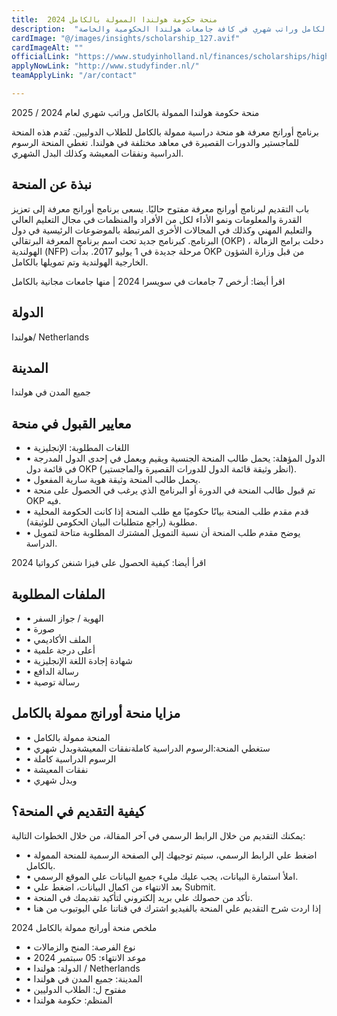 ```yaml
---
title:  منحة حكومة هولندا الممولة بالكامل 2024 
description:  "أعلنت الحكومة الهولندية عن منحة دراسية ممولة بالكامل وراتب شهري في كافة جامعات هولندا الحكومية والخاصة." 
cardImage: "@/images/insights/scholarship_127.avif" 
cardImageAlt: "" 
officialLink: "https://www.studyinholland.nl/finances/scholarships/highlighted-scholarships/orange-knowledge-programme" 
applyNowLink: "http://www.studyfinder.nl/" 
teamApplyLink: "/ar/contact"

---
```


منحة حكومة هولندا الممولة بالكامل وراتب شهري لعام 2024 / 2025

برنامج أورانج معرفة هو منحة دراسية ممولة بالكامل للطلاب الدوليين. تُقدم هذه المنحة للماجستير والدورات القصيرة في معاهد مختلفة في هولندا. تغطي المنحة الرسوم الدراسية ونفقات المعيشة وكذلك البدل الشهري.

## نبذة عن المنحة

باب التقديم لبرنامج أورانج معرفة مفتوح حاليًا. يسعى برنامج أورانج معرفة إلى تعزيز القدرة والمعلومات ونمو الأداء لكل من الأفراد والمنظمات في مجال التعليم العالي والتعليم المهني وكذلك في المجالات الأخرى المرتبطة بالموضوعات الرئيسية في دول البرنامج. كبرنامج جديد تحت اسم برنامج المعرفة البرتقالي (OKP) ، دخلت برامج الزمالة الهولندية (NFP) مرحلة جديدة في 1 يوليو 2017. بدأت OKP من قبل وزارة الشؤون الخارجية الهولندية وتم تمويلها بالكامل.

اقرأ أيضا: أرخص 7 جامعات في سويسرا 2024 | منها جامعات مجانية بالكامل

## الدولة

هولندا/ Netherlands

## المدينة

جميع المدن في هولندا

## معايير القبول في منحة

- • اللغات المطلوبة: الإنجليزية
- • الدول المؤهلة: يحمل طالب المنحة الجنسية ويقيم ويعمل في إحدى الدول المدرجة في قائمة دول OKP (انظر وثيقة قائمة الدول للدورات القصيرة والماجستير).
- • يحمل طالب المنحة وثيقة هوية سارية المفعول.
- • تم قبول طالب المنحة في الدورة أو البرنامج الذي يرغب في الحصول على منحة OKP فيه.
- • قدم مقدم طلب المنحة بيانًا حكوميًا مع طلب المنحة إذا كانت الحكومة المحلية مطلوبة (راجع متطلبات البيان الحكومي للوثيقة).
- • يوضح مقدم طلب المنحة أن نسبة التمويل المشترك المطلوبة متاحة لتمويل الدراسة.

اقرأ أيضا: كيفية الحصول على فيزا شنغن كرواتيا 2024

## الملفات المطلوبة

- • الهوية / جواز السفر
- • صورة
- • الملف الأكاديمي
- • أعلى درجة علمية
- • شهادة إجادة اللغة الإنجليزية
- • رسالة الدافع
- • رسالة توصية

## مزايا منحة أورانج ممولة بالكامل

- • المنحة ممولة بالكامل
- • ستغطي المنحة:الرسوم الدراسية كاملةنفقات المعيشةوبدل شهري
- • الرسوم الدراسية كاملة
- • نفقات المعيشة
- • وبدل شهري


## كيفية التقديم في المنحة؟

يمكنك التقديم من خلال الرابط الرسمي في آخر المقالة، من خلال الخطوات التالية:

- • اضغط علي الرابط الرسمي، سيتم توجيهك إلي الصفحة الرسمية للمنحة الممولة بالكامل.
- • املأ استمارة البيانات، يجب عليك مليء جميع البيانات علي الموقع الرسمي.
- • بعد الانتهاء من اكمال البيانات، اضغط علي Submit.
- • تأكد من حصولك علي بريد إلكتروني لتأكيد تقديمك في المنحة.
- • إذا اردت شرح التقديم علي المنحة بالفيديو اشترك في قناتنا علي اليوتيوب من هنا

ملخص منحة أورانج ممولة بالكامل 2024

- • نوع الفرصة: المنح والزمالات
- • موعد الانتهاء: 05 سبتمبر 2024
- • الدولة: هولندا / Netherlands
- • المدينة: جميع المدن في هولندا
- • مفتوح ل: الطلاب الدوليين
- • المنظم: حكومة هولندا

